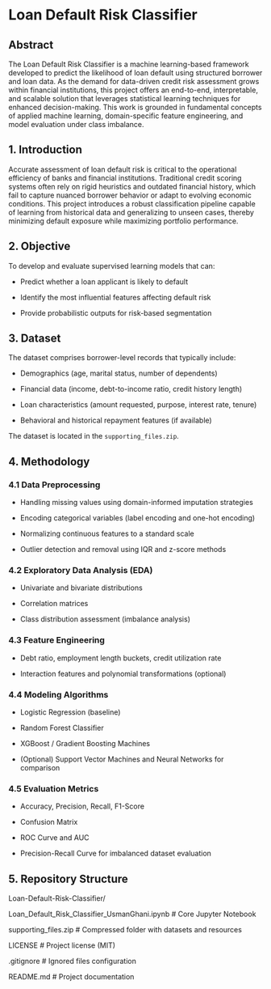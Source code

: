 # Loan Default Risk Classifier 

  
## Abstract 

  The Loan Default Risk Classifier is a machine learning-based framework developed to predict the likelihood of loan default using structured borrower and loan data. As the demand for data-driven credit risk assessment grows within financial institutions, this project offers an end-to-end, interpretable, and scalable solution that leverages statistical learning techniques for enhanced decision-making. This work is grounded in fundamental concepts of applied machine learning, domain-specific feature engineering, and model evaluation under class imbalance. 

   

## 1. Introduction 

  Accurate assessment of loan default risk is critical to the operational efficiency of banks and financial institutions. Traditional credit scoring systems often rely on rigid heuristics and outdated financial history, which fail to capture nuanced borrower behavior or adapt to evolving economic conditions. This project introduces a robust classification pipeline capable of learning from historical data and generalizing to unseen cases, thereby minimizing default exposure while maximizing portfolio performance. 

  

  
## 2. Objective 

  To develop and evaluate supervised learning models that can: 

  
- Predict whether a loan applicant is likely to default 

- Identify the most influential features affecting default risk 

- Provide probabilistic outputs for risk-based segmentation 

  

## 3. Dataset 

The dataset comprises borrower-level records that typically include: 

- Demographics (age, marital status, number of dependents) 

- Financial data (income, debt-to-income ratio, credit history length) 

- Loan characteristics (amount requested, purpose, interest rate, tenure) 

- Behavioral and historical repayment features (if available) 

  

The dataset is located in the `supporting_files.zip`.
  

## 4. Methodology 

### 4.1 Data Preprocessing 

- Handling missing values using domain-informed imputation strategies 

- Encoding categorical variables (label encoding and one-hot encoding) 

- Normalizing continuous features to a standard scale 

- Outlier detection and removal using IQR and z-score methods 

### 4.2 Exploratory Data Analysis (EDA) 

- Univariate and bivariate distributions 

- Correlation matrices 

- Class distribution assessment (imbalance analysis)  

### 4.3 Feature Engineering 

- Debt ratio, employment length buckets, credit utilization rate 

- Interaction features and polynomial transformations (optional) 

### 4.4 Modeling Algorithms 

- Logistic Regression (baseline) 

- Random Forest Classifier 

- XGBoost / Gradient Boosting Machines 

- (Optional) Support Vector Machines and Neural Networks for comparison 

### 4.5 Evaluation Metrics 

- Accuracy, Precision, Recall, F1-Score 

- Confusion Matrix 

- ROC Curve and AUC 

- Precision-Recall Curve for imbalanced dataset evaluation 

  
## 5. Repository Structure 

Loan-Default-Risk-Classifier/ 

  Loan_Default_Risk_Classifier_UsmanGhani.ipynb # Core Jupyter Notebook 

  supporting_files.zip # Compressed folder with datasets and resources 

  LICENSE # Project license (MIT) 

  .gitignore # Ignored files configuration 

  README.md # Project documentation 

 

 
